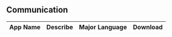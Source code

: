 ## Communication  
App Name                   | Describe                  | Major Language             | Download 
:------------------------: | :------------------------ | :------------------------: | :------------------------: 

